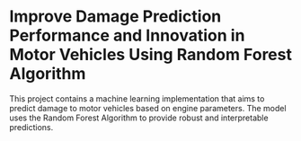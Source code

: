 # Improve Damage Prediction Performance and Innovation in Motor Vehicles Using Random Forest Algorithm
This project contains a machine learning implementation that aims to predict damage to motor vehicles based on engine parameters. The model uses the Random Forest Algorithm to provide robust and interpretable predictions.
